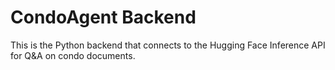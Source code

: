 # CondoAgent Backend

This is the Python backend that connects to the Hugging Face Inference API for Q&A on condo documents.
